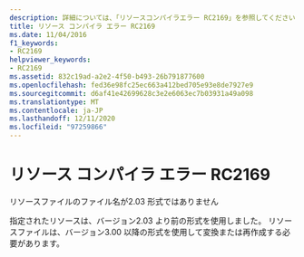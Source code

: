 ```yaml
---
description: 詳細については、「リソースコンパイラエラー RC2169」を参照してください。
title: リソース コンパイラ エラー RC2169
ms.date: 11/04/2016
f1_keywords:
- RC2169
helpviewer_keywords:
- RC2169
ms.assetid: 832c19ad-a2e2-4f50-b493-26b791877600
ms.openlocfilehash: fed36e98fc25ec663a412bed705e93e8de7927e9
ms.sourcegitcommit: d6af41e42699628c3e2e6063ec7b03931a49a098
ms.translationtype: MT
ms.contentlocale: ja-JP
ms.lasthandoff: 12/11/2020
ms.locfileid: "97259866"
---
```

# <a name="resource-compiler-error-rc2169"></a>リソース コンパイラ エラー RC2169

リソースファイルのファイル名が2.03 形式ではありません

指定されたリソースは、バージョン2.03 より前の形式を使用しました。 リソースファイルは、バージョン3.00 以降の形式を使用して変換または再作成する必要があります。
